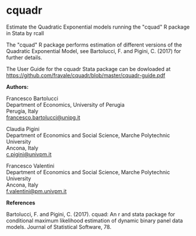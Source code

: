 # cquadr
Estimate the Quadratic Exponential models running the "cquad" R package in Stata by rcall

The "cquad" R package performs estimation of different versions of the Quadratic Exponential Model, see Bartolucci, F. and Pigini, C. (2017) for further details.

The User Guide for the cquadr Stata package can be dowloaded at https://github.com/fravale/cquadr/blob/master/cquadr-guide.pdf

**Authors:**

Francesco Bartolucci  
Department of Economics, University of Perugia  
Perugia, Italy  
francesco.bartolucci@unipg.it

Claudia Pigini  
Department of Economics and Social Science, Marche Polytechnic University  
Ancona, Italy  
c.pigini@univpm.it

Francesco Valentini  
Department of Economics and Social Science, Marche Polytechnic University  
Ancona, Italy  
f.valentini@pm.univpm.it

**References**

Bartolucci, F. and Pigini, C. (2017). cquad: An r and stata package for
conditional maximum likelihood estimation of dynamic binary panel data
models. Journal of Statistical Software, 78.
